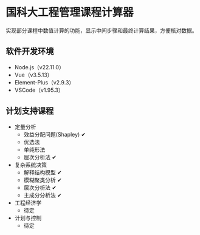 # 国科大工程管理课程计算器
实现部分课程中数值计算的功能，显示中间步骤和最终计算结果，方便核对数据。

## 软件开发环境
- Node.js（v22.11.0）
- Vue（v3.5.13）
- Element-Plus（v2.9.3）
- VSCode（v1.95.3）

## 计划支持课程
- 定量分析
  - 效益分配问题(Shapley) &#10004;
  - 优选法
  - 单纯形法
  - 层次分析法 &#10004;
- 复杂系统决策
  - 解释结构模型 &#10004;
  - 模糊聚类分析 &#10004;
  - 层次分析法 &#10004;
  - 主成分分析法 &#10004;
- 工程经济学
  - 待定
- 计划与控制
  - 待定